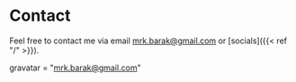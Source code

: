 # Contact

Feel free to contact me via email <a href="mailto: mrk.barak@gmail.com" >mrk.barak@gmail.com</a> or [socials]({{< ref "/" >}}).

gravatar = "mrk.barak@gmail.com"